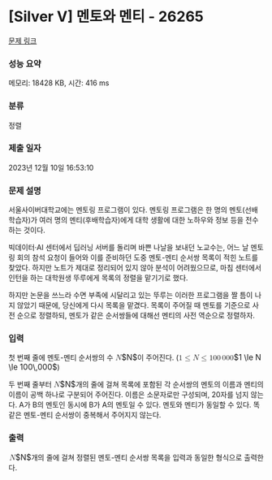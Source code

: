 # [Silver V] 멘토와 멘티 - 26265 

[문제 링크](https://www.acmicpc.net/problem/26265) 

### 성능 요약

메모리: 18428 KB, 시간: 416 ms

### 분류

정렬

### 제출 일자

2023년 12월 10일 16:53:10

### 문제 설명

<p>서울사이버대학교에는 멘토링 프로그램이 있다. 멘토링 프로그램은 한 명의 멘토(선배학습자)가 여러 명의 멘티(후배학습자)에게 대학 생활에 대한 노하우와 정보 등을 전수하는 것이다.</p>

<p>빅데이터·AI 센터에서 딥러닝 서버를 돌리며 바쁜 나날을 보내던 노교수는, 어느 날 멘토링 회의 참석 요청이 들어와 이를 준비하던 도중 멘토-멘티 순서쌍 목록이 적힌 노트를 찾았다. 하지만 노트가 제대로 정리되어 있지 않아 분석이 어려웠으므로, 마침 센터에서 인턴을 하는 대학원생 뚜루에게 목록의 정렬을 맡기기로 했다.</p>

<p>하지만 논문을 쓰느라 수면 부족에 시달리고 있는 뚜루는 이러한 프로그램을 짤 틈이 나지 않았기 때문에, 당신에게 다시 목록을 맡겼다. 목록이 주어질 때 멘토를 기준으로 사전 순으로 정렬하되, 멘토가 같은 순서쌍들에 대해선 멘티의 사전 역순으로 정렬하자.</p>

### 입력 

 <p>첫 번째 줄에 멘토-멘티 순서쌍의 수 <mjx-container class="MathJax" jax="CHTML" style="font-size: 109%; position: relative;"><mjx-math class="MJX-TEX" aria-hidden="true"><mjx-mi class="mjx-i"><mjx-c class="mjx-c1D441 TEX-I"></mjx-c></mjx-mi></mjx-math><mjx-assistive-mml unselectable="on" display="inline"><math xmlns="http://www.w3.org/1998/Math/MathML"><mi>N</mi></math></mjx-assistive-mml><span aria-hidden="true" class="no-mathjax mjx-copytext">$N$</span></mjx-container>이 주어진다. (<mjx-container class="MathJax" jax="CHTML" style="font-size: 109%; position: relative;"><mjx-math class="MJX-TEX" aria-hidden="true"><mjx-mn class="mjx-n"><mjx-c class="mjx-c31"></mjx-c></mjx-mn><mjx-mo class="mjx-n" space="4"><mjx-c class="mjx-c2264"></mjx-c></mjx-mo><mjx-mi class="mjx-i" space="4"><mjx-c class="mjx-c1D441 TEX-I"></mjx-c></mjx-mi><mjx-mo class="mjx-n" space="4"><mjx-c class="mjx-c2264"></mjx-c></mjx-mo><mjx-mn class="mjx-n" space="4"><mjx-c class="mjx-c31"></mjx-c><mjx-c class="mjx-c30"></mjx-c><mjx-c class="mjx-c30"></mjx-c></mjx-mn><mjx-mstyle><mjx-mspace style="width: 0.167em;"></mjx-mspace></mjx-mstyle><mjx-mn class="mjx-n"><mjx-c class="mjx-c30"></mjx-c><mjx-c class="mjx-c30"></mjx-c><mjx-c class="mjx-c30"></mjx-c></mjx-mn></mjx-math><mjx-assistive-mml unselectable="on" display="inline"><math xmlns="http://www.w3.org/1998/Math/MathML"><mn>1</mn><mo>≤</mo><mi>N</mi><mo>≤</mo><mn>100</mn><mstyle scriptlevel="0"><mspace width="0.167em"></mspace></mstyle><mn>000</mn></math></mjx-assistive-mml><span aria-hidden="true" class="no-mathjax mjx-copytext">$1 \le N \le 100\,000$</span></mjx-container>)</p>

<p>두 번째 줄부터 <mjx-container class="MathJax" jax="CHTML" style="font-size: 109%; position: relative;"><mjx-math class="MJX-TEX" aria-hidden="true"><mjx-mi class="mjx-i"><mjx-c class="mjx-c1D441 TEX-I"></mjx-c></mjx-mi></mjx-math><mjx-assistive-mml unselectable="on" display="inline"><math xmlns="http://www.w3.org/1998/Math/MathML"><mi>N</mi></math></mjx-assistive-mml><span aria-hidden="true" class="no-mathjax mjx-copytext">$N$</span></mjx-container>개의 줄에 걸쳐 목록에 포함된 각 순서쌍의 멘토의 이름과 멘티의 이름이 공백 하나로 구분되어 주어진다. 이름은 소문자로만 구성되며, 20자를 넘지 않는다. A가 B의 멘토인 동시에 B가 A의 멘토일 수 있다. 멘토와 멘티가 동일할 수 있다. 똑같은 멘토-멘티 순서쌍이 중복해서 주어지지 않는다.</p>

### 출력 

 <p><mjx-container class="MathJax" jax="CHTML" style="font-size: 109%; position: relative;"> <mjx-math class="MJX-TEX" aria-hidden="true"><mjx-mi class="mjx-i"><mjx-c class="mjx-c1D441 TEX-I"></mjx-c></mjx-mi></mjx-math><mjx-assistive-mml unselectable="on" display="inline"><math xmlns="http://www.w3.org/1998/Math/MathML"><mi>N</mi></math></mjx-assistive-mml><span aria-hidden="true" class="no-mathjax mjx-copytext">$N$</span></mjx-container>개의 줄에 걸쳐 정렬된 멘토-멘티 순서쌍 목록을 입력과 동일한 형식으로 출력한다.</p>

